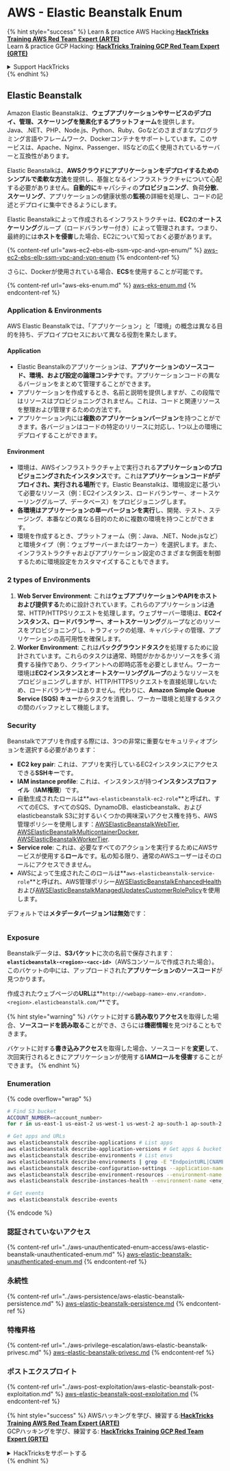 # AWS - Elastic Beanstalk Enum

{% hint style="success" %}
Learn & practice AWS Hacking:<img src="/.gitbook/assets/image.png" alt="" data-size="line">[**HackTricks Training AWS Red Team Expert (ARTE)**](https://training.hacktricks.xyz/courses/arte)<img src="/.gitbook/assets/image.png" alt="" data-size="line">\
Learn & practice GCP Hacking: <img src="/.gitbook/assets/image (2).png" alt="" data-size="line">[**HackTricks Training GCP Red Team Expert (GRTE)**<img src="/.gitbook/assets/image (2).png" alt="" data-size="line">](https://training.hacktricks.xyz/courses/grte)

<details>

<summary>Support HackTricks</summary>

* Check the [**subscription plans**](https://github.com/sponsors/carlospolop)!
* **Join the** 💬 [**Discord group**](https://discord.gg/hRep4RUj7f) or the [**telegram group**](https://t.me/peass) or **follow** us on **Twitter** 🐦 [**@hacktricks\_live**](https://twitter.com/hacktricks\_live)**.**
* **Share hacking tricks by submitting PRs to the** [**HackTricks**](https://github.com/carlospolop/hacktricks) and [**HackTricks Cloud**](https://github.com/carlospolop/hacktricks-cloud) github repos.

</details>
{% endhint %}

## Elastic Beanstalk

Amazon Elastic Beanstalkは、**ウェブアプリケーションやサービスのデプロイ、管理、スケーリングを簡素化するプラットフォーム**を提供します。Java、.NET、PHP、Node.js、Python、Ruby、Goなどのさまざまなプログラミング言語やフレームワーク、Dockerコンテナをサポートしています。このサービスは、Apache、Nginx、Passenger、IISなどの広く使用されているサーバーと互換性があります。

Elastic Beanstalkは、**AWSクラウドにアプリケーションをデプロイするためのシンプルで柔軟な方法**を提供し、基盤となるインフラストラクチャについて心配する必要がありません。**自動的に**キャパシティの**プロビジョニング**、負荷**分散**、**スケーリング**、アプリケーションの健康状態の**監視**の詳細を処理し、コードの記述とデプロイに集中できるようにします。

Elastic Beanstalkによって作成されるインフラストラクチャは、**EC2**の**オートスケーリング**グループ（ロードバランサー付き）によって管理されます。つまり、最終的には**ホストを侵害**した場合、EC2について知っておく必要があります。

{% content-ref url="aws-ec2-ebs-elb-ssm-vpc-and-vpn-enum/" %}
[aws-ec2-ebs-elb-ssm-vpc-and-vpn-enum](aws-ec2-ebs-elb-ssm-vpc-and-vpn-enum/)
{% endcontent-ref %}

さらに、Dockerが使用されている場合、**ECS**を使用することが可能です。

{% content-ref url="aws-eks-enum.md" %}
[aws-eks-enum.md](aws-eks-enum.md)
{% endcontent-ref %}

### Application & Environments

AWS Elastic Beanstalkでは、「アプリケーション」と「環境」の概念は異なる目的を持ち、デプロイプロセスにおいて異なる役割を果たします。

#### Application

* Elastic Beanstalkのアプリケーションは、**アプリケーションのソースコード、環境、および設定の論理コンテナ**です。アプリケーションコードの異なるバージョンをまとめて管理することができます。
* アプリケーションを作成するとき、名前と説明を提供しますが、この段階ではリソースはプロビジョニングされません。これは、コードと関連リソースを整理および管理するための方法です。
* アプリケーション内には**複数のアプリケーションバージョン**を持つことができます。各バージョンはコードの特定のリリースに対応し、1つ以上の環境にデプロイすることができます。

#### Environment

* 環境は、AWSインフラストラクチャ上で実行される**アプリケーションのプロビジョニングされたインスタンス**です。これは**アプリケーションコードがデプロイされ、実行される場所**です。Elastic Beanstalkは、環境設定に基づいて必要なリソース（例：EC2インスタンス、ロードバランサー、オートスケーリンググループ、データベース）をプロビジョニングします。
* **各環境はアプリケーションの単一バージョンを実行**し、開発、テスト、ステージング、本番などの異なる目的のために複数の環境を持つことができます。
* 環境を作成するとき、プラットフォーム（例：Java、.NET、Node.jsなど）と環境タイプ（例：ウェブサーバーまたはワーカー）を選択します。また、インフラストラクチャおよびアプリケーション設定のさまざまな側面を制御するために環境設定をカスタマイズすることもできます。

### 2 types of Environments

1. **Web Server Environment**: これは**ウェブアプリケーションやAPIをホストおよび提供する**ために設計されています。これらのアプリケーションは通常、HTTP/HTTPSリクエストを処理します。ウェブサーバー環境は、**EC2インスタンス、ロードバランサー、オートスケーリング**グループなどのリソースをプロビジョニングし、トラフィックの処理、キャパシティの管理、アプリケーションの高可用性を確保します。
2. **Worker Environment**: これは**バックグラウンドタスク**を処理するために設計されています。これらのタスクは通常、時間がかかるかリソースを多く消費する操作であり、クライアントへの即時応答を必要としません。ワーカー環境は**EC2インスタンスとオートスケーリンググループ**のようなリソースをプロビジョニングしますが、HTTP/HTTPSリクエストを直接処理しないため、ロードバランサーはありません。代わりに、**Amazon Simple Queue Service (SQS) キュー**からタスクを消費し、ワーカー環境と処理するタスクの間のバッファとして機能します。

### Security

Beanstalkでアプリを作成する際には、3つの非常に重要なセキュリティオプションを選択する必要があります：

* **EC2 key pair**: これは、アプリを実行しているEC2インスタンスにアクセスできる**SSHキー**です。
* **IAM instance profile**: これは、インスタンスが持つ**インスタンスプロファイル**（**IAM権限**）です。
* 自動生成されたロールは**`aws-elasticbeanstalk-ec2-role`**と呼ばれ、すべてのECS、すべてのSQS、DynamoDB、elasticbeanstalk、およびelasticbeanstalk S3に対するいくつかの興味深いアクセス権を持ち、AWS管理ポリシーを使用します：[AWSElasticBeanstalkWebTier](https://us-east-1.console.aws.amazon.com/iam/home#/policies/arn:aws:iam::aws:policy/AWSElasticBeanstalkWebTier), [AWSElasticBeanstalkMulticontainerDocker](https://us-east-1.console.aws.amazon.com/iam/home#/policies/arn:aws:iam::aws:policy/AWSElasticBeanstalkMulticontainerDocker), [AWSElasticBeanstalkWorkerTier](https://us-east-1.console.aws.amazon.com/iam/home#/policies/arn:aws:iam::aws:policy/AWSElasticBeanstalkWorkerTier).
* **Service role**: これは、必要なすべてのアクションを実行するためにAWSサービスが使用する**ロール**です。私の知る限り、通常のAWSユーザーはそのロールにアクセスできません。
* AWSによって生成されたこのロールは**`aws-elasticbeanstalk-service-role`**と呼ばれ、AWS管理ポリシー[AWSElasticBeanstalkEnhancedHealth](https://us-east-1.console.aws.amazon.com/iam/home#/policies/arn:aws:iam::aws:policy/service-role/AWSElasticBeanstalkEnhancedHealth)および[AWSElasticBeanstalkManagedUpdatesCustomerRolePolicy](https://us-east-1.console.aws.amazon.com/iamv2/home?region=us-east-1#/roles/details/aws-elasticbeanstalk-service-role?section=permissions)を使用します。

デフォルトでは**メタデータバージョン1は無効**です：

<figure><img src="../../../.gitbook/assets/image (103).png" alt=""><figcaption></figcaption></figure>

### Exposure

Beanstalkデータは、**S3バケット**に次の名前で保存されます：**`elasticbeanstalk-<region>-<acc-id>`**（AWSコンソールで作成された場合）。このバケットの中には、アップロードされた**アプリケーションのソースコード**が見つかります。

作成されたウェブページの**URL**は**`http://<webapp-name>-env.<random>.<region>.elasticbeanstalk.com/`**です。

{% hint style="warning" %}
バケットに対する**読み取りアクセス**を取得した場合、**ソースコードを読み取る**ことができ、さらには**機密情報**を見つけることもできます。

バケットに対する**書き込みアクセス**を取得した場合、ソースコードを**変更**して、次回実行されるときにアプリケーションが使用する**IAMロールを侵害**することができます。
{% endhint %}

### Enumeration

{% code overflow="wrap" %}
```bash
# Find S3 bucket
ACCOUNT_NUMBER=<account_number>
for r in us-east-1 us-east-2 us-west-1 us-west-2 ap-south-1 ap-south-2 ap-northeast-1 ap-northeast-2 ap-northeast-3 ap-southeast-1 ap-southeast-2 ap-southeast-3 ca-central-1 eu-central-1 eu-central-2 eu-west-1 eu-west-2 eu-west-3 eu-north-1 sa-east-1 af-south-1 ap-east-1 eu-south-1 eu-south-2 me-south-1 me-central-1; do aws s3 ls elasticbeanstalk-$r-$ACCOUNT_NUMBER 2>/dev/null && echo "Found in: elasticbeanstalk-$r-$ACCOUNT_NUMBER"; done

# Get apps and URLs
aws elasticbeanstalk describe-applications # List apps
aws elasticbeanstalk describe-application-versions # Get apps & bucket name with source code
aws elasticbeanstalk describe-environments # List envs
aws elasticbeanstalk describe-environments | grep -E "EndpointURL|CNAME"
aws elasticbeanstalk describe-configuration-settings --application-name <app_name> --environment-name <env_name>
aws elasticbeanstalk describe-environment-resources --environment-name <env_name> # Get env info such as SQS used queues
aws elasticbeanstalk describe-instances-health --environment-name <env_name> # Get the instances of an environment

# Get events
aws elasticbeanstalk describe-events
```
{% endcode %}

### 認証されていないアクセス

{% content-ref url="../aws-unauthenticated-enum-access/aws-elastic-beanstalk-unauthenticated-enum.md" %}
[aws-elastic-beanstalk-unauthenticated-enum.md](../aws-unauthenticated-enum-access/aws-elastic-beanstalk-unauthenticated-enum.md)
{% endcontent-ref %}

### 永続性

{% content-ref url="../aws-persistence/aws-elastic-beanstalk-persistence.md" %}
[aws-elastic-beanstalk-persistence.md](../aws-persistence/aws-elastic-beanstalk-persistence.md)
{% endcontent-ref %}

### 特権昇格

{% content-ref url="../aws-privilege-escalation/aws-elastic-beanstalk-privesc.md" %}
[aws-elastic-beanstalk-privesc.md](../aws-privilege-escalation/aws-elastic-beanstalk-privesc.md)
{% endcontent-ref %}

### ポストエクスプロイト

{% content-ref url="../aws-post-exploitation/aws-elastic-beanstalk-post-exploitation.md" %}
[aws-elastic-beanstalk-post-exploitation.md](../aws-post-exploitation/aws-elastic-beanstalk-post-exploitation.md)
{% endcontent-ref %}

{% hint style="success" %}
AWSハッキングを学び、練習する:<img src="/.gitbook/assets/image.png" alt="" data-size="line">[**HackTricks Training AWS Red Team Expert (ARTE)**](https://training.hacktricks.xyz/courses/arte)<img src="/.gitbook/assets/image.png" alt="" data-size="line">\
GCPハッキングを学び、練習する: <img src="/.gitbook/assets/image (2).png" alt="" data-size="line">[**HackTricks Training GCP Red Team Expert (GRTE)**<img src="/.gitbook/assets/image (2).png" alt="" data-size="line">](https://training.hacktricks.xyz/courses/grte)

<details>

<summary>HackTricksをサポートする</summary>

* [**サブスクリプションプラン**](https://github.com/sponsors/carlospolop)をチェック！
* **💬 [**Discordグループ**](https://discord.gg/hRep4RUj7f)または[**Telegramグループ**](https://t.me/peass)に参加するか、**Twitter** 🐦 [**@hacktricks\_live**](https://twitter.com/hacktricks\_live)**をフォローする。**
* **ハッキングトリックを共有するには、** [**HackTricks**](https://github.com/carlospolop/hacktricks)および[**HackTricks Cloud**](https://github.com/carlospolop/hacktricks-cloud)のGitHubリポジトリにPRを提出してください。

</details>
{% endhint %}
